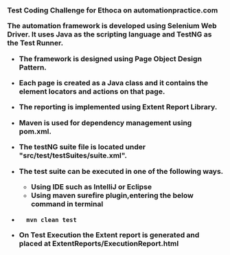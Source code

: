 <h3>Test Coding Challenge for Ethoca on automationpractice.com 

The automation framework is developed using Selenium Web Driver. It uses Java as the scripting language and TestNG as the Test Runner. 

* The framework is designed using Page Object Design Pattern.
* Each page is created as a Java class and it contains the element locators and actions on that page.</br>
* The reporting is implemented using Extent Report Library.</br>
* Maven is used for dependency management using pom.xml. 
* The testNG suite file is located under "src/test/testSuites/suite.xml".

* The test suite can be executed in one of the following ways.

  * Using IDE such as IntelliJ or Eclipse
  * Using maven surefire plugin,entering the below command in terminal
*       mvn clean test

*   On Test Execution the Extent report is generated and placed at ExtentReports/ExecutionReport.html
          